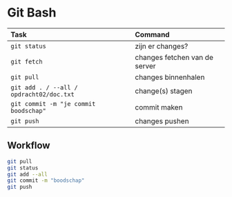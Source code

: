 # Git Bash

| Task                                     | Command                       |
| :--------------------------------------- | :---------------------------- |
| `git status`                             | zijn er changes?              |
| `git fetch`                              | changes fetchen van de server |
| `git pull`                               | changes binnenhalen           |
| `git add . / --all / opdracht02/doc.txt` | change(s) stagen              |
| `git commit -m "je commit boodschap"`    | commit maken                  |
| `git push`                               | changes pushen                |


## Workflow

```bash
git pull
git status
git add --all
git commit -m "boodschap"
git push
```
